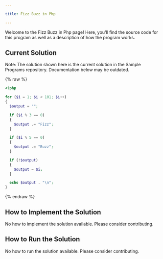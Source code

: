 ```yaml
---

title: Fizz Buzz in Php

---
```


Welcome to the Fizz Buzz in Php page! Here, you'll find the source code for this program as well as a description of how the program works.

## Current Solution

Note: The solution shown here is the current solution in the Sample Programs repository. Documentation below may be outdated.

{% raw %}

```Php
<?php

for ($i = 1; $i < 101; $i++)
{
  $output = "";

  if ($i % 3 == 0)
  {
    $output .= "Fizz";
  }

  if ($i % 5 == 0)
  {
    $output .= "Buzz";
  }

  if (!$output)
  {
    $output = $i;
  }

  echo $output . "\n";
}

```

{% endraw %}

## How to Implement the Solution

No how to implement the solution available. Please consider contributing.

## How to Run the Solution

No how to run the solution available. Please consider contributing.